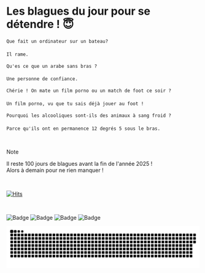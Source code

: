 
<h1>Les blagues du jour pour se détendre ! 😇</h1>

```diff
Que fait un ordinateur sur un bateau?

Il rame.
```

```diff
Qu'es ce que un arabe sans bras ?

Une personne de confiance.
```

```diff
Chérie ! On mate un film porno ou un match de foot ce soir ?

Un film porno, vu que tu sais déjà jouer au foot !
```

```diff
Pourquoi les alcooliques sont-ils des animaux à sang froid ?

Parce qu'ils ont en permanence 12 degrés 5 sous le bras.
```

<br/>

> [!NOTE]
> Il reste 100 jours de blagues avant la fin de l'année 2025 ! <br/>
> Alors à demain pour ne rien manquer !

<br/>


[![Hits](https://hits.seeyoufarm.com/api/count/incr/badge.svg?url=https%3A%2F%2Fgithub.com%2FClems02%2Fhit-counter&count_bg=%23003E80&title_bg=%235C9FE1&icon=powershell.svg&icon_color=%23FFFFFF&title=Visite&edge_flat=false)](https://hits.seeyoufarm.com)


<br/>


![Badge](https://img.shields.io/badge/Last%20updated%20on-white?style=for-the-badge&logo=clockify)   ![Badge](https://img.shields.io/badge/23/09-white?style=for-the-badge) ![Badge](https://img.shields.io/badge/at-white?style=for-the-badge) ![Badge](https://img.shields.io/badge/03:09-white?style=for-the-badge)


<p align="center">
 <img width="1000" src="assets/github-snake.svg" alt="snake"/>
</p>
